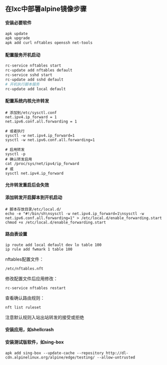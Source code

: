 ## 在lxc中部署alpine镜像步骤

#### 安装必要软件
``` sh
apk update
apk upgrade
apk add curl nftables openssh net-tools
```

#### 配置服务开机启动
``` sh
rc-service nftables start
rc-update add nftables default
rc-service sshd start
rc-update add sshd default
# 开机执行脚本服务
rc-update add local default
```

#### 配置系统内核允许转发
```
# 添加到/etc/sysctl.conf
net.ipv4.ip_forward = 1
net.ipv6.conf.all.forwarding = 1
```
```
# 或者执行
sysctl -w net.ipv4.ip_forward=1
sysctl -w net.ipv6.conf.all.forwarding=1
```
```
# 启用转发
sysctl -p
# 确认转发启用
cat /proc/sys/net/ipv4/ip_forward
# 或
sysctl net.ipv4.ip_forward
```
#### 允许转发重启后会失效
#### 添加转发开启脚本到开机启动
```
# 脚本存放目录/etc/local.d/
echo -e "#!/bin/sh\nsysctl -w net.ipv4.ip_forward=1\nsysctl -w net.ipv6.conf.all.forwarding=1" > /etc/local.d/enable_forwarding.start
chmod +x /etc/local.d/enable_forwarding.start
```
#### 路由表设置
```
ip route add local default dev lo table 100
ip rule add fwmark 1 table 100
```

nftables配置文件：
```
/etc/nftables.nft
```

修改配置文件后应用修改：
```
rc-service nftables restart
```

查看确认路由规则：
```
nft list ruleset
```

注意默认规则入站出站转发的接受或拒绝

#### 安装应用，如shellcrash
#### 安装测试版软件，如sing-box
```
apk add sing-box --update-cache --repository http://dl-cdn.alpinelinux.org/alpine/edge/testing/ --allow-untrusted
```
